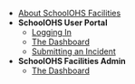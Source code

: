- [About SchoolOHS Facilities](/ohsdocs/about-schooldesk)
- **SchoolOHS User Portal**
  - [Logging In](/ohsdocs/about-schooldesk)
  - [The Dashboard](/ohsdocs/about-schooldesk)
  - [Submitting an Incident](/ohsdocs/about-schooldesk)
- **SchoolOHS Facilities Admin**
  - [The Dashboard](/ohsdocs/about-schooldesk)